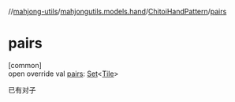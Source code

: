 //[mahjong-utils](../../../index.md)/[mahjongutils.models.hand](../index.md)/[ChitoiHandPattern](index.md)/[pairs](pairs.md)

# pairs

[common]\
open override val [pairs](pairs.md): [Set](https://kotlinlang.org/api/latest/jvm/stdlib/kotlin-stdlib/kotlin.collections/-set/index.html)&lt;[Tile](../../mahjongutils.models/-tile/index.md)&gt;

已有对子
